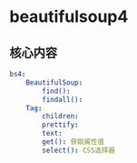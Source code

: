 # beautifulsoup4

## 核心内容
```yaml
bs4:
    BeautifulSoup:
        find():
        findall():
    Tag:
        children:
        prettify:
        text:
        get(): 获取属性值
        select(): CSS选择器
```